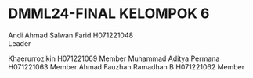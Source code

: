 # DMML24-FINAL KELOMPOK 6

Andi Ahmad Salwan Farid
H071221048	
Leader

Khaerurrozikin	            H071221069	Member
Muhammad Aditya Permana	    H071221063	Member
Ahmad Fauzhan Ramadhan B	  H071221062	Member

